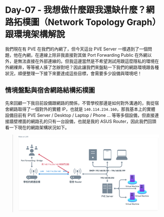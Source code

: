 # Day-07 - 我想做什麼跟我還缺什麼？網路拓樸圖（Network Topology Graph）跟環境架構解說

我們現在有 PVE 在我們的內網了，但今天這台 PVE Server 一樣遇到了一個問題，他在內網，在連線上除非我直接對其做 Port Forwarding Public 在外網以外，是無法直接在外部連線的。但我這邊當然是不希望測試用跟這麼隱私的環境在外網裸奔，等等被人揍了怎辦對吧？因此讓我們來盤點一下我們的網路環境跟各種狀況，順便整理一下接下來要達成這些目標，會需要多少設備與環境吧！

## 情境盤點與宿舍網路結構拓樸圖

先來回顧一下我目前設備跟網路的關係，不管學校那邊是如何對外溝通的，我從宿舍網路取得了一個對外的實體 IP，也就是 `140.114.234.160`，那我基本上的實體設備目前有 PVE Server / Desktop / Laptop / Phone ... 等等多個設備，但直接連接牆壁裡面的網路孔的只有一台設備，也就是我的 ASUS Router，因此我們回頭看一下現在的網路架構狀況如下。

> ![Network Structure](https://raw.githubusercontent.com/fdff87554/iThome-Ironman/main/2023/%E8%AA%92%EF%BC%8C%E6%83%B3%E4%B8%8D%E5%88%B0%E6%9C%89%E4%B8%80%E5%A4%A9%E6%90%9E%E6%87%82%E7%B6%B2%E8%B7%AF%E6%98%AF%E5%9B%A0%E7%82%BA%E5%AE%BF%E8%88%8D%E5%AD%B8%E9%95%B7%E9%80%BC%E6%88%91%E7%9A%84QQ%EF%BC%8130%E5%A4%A9%E7%9A%84%E5%AE%BF%E8%88%8D%E7%B6%B2%E8%B7%AF%E6%9E%B6%E8%A8%AD/Images/Network-Structure.png)
